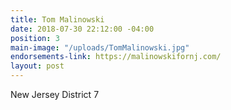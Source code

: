 ```yaml
---
title: Tom Malinowski
date: 2018-07-30 22:12:00 -04:00
position: 3
main-image: "/uploads/TomMalinowski.jpg"
endorsements-link: https://malinowskifornj.com/
layout: post
---
```


New Jersey District 7